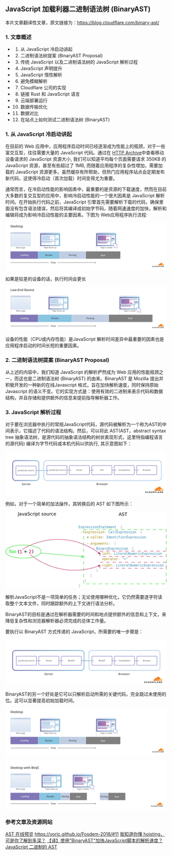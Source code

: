 ## JavaScript 加载利器二进制语法树 (BinaryAST)
本片文章翻译性文章，原文链接为：https://blog.cloudflare.com/binary-ast/


### 1. 文章概述
- 1. 从 JavaScript 冷启动讲起
- 2. 二进制语法树提案 (BinaryAST Proposal)
- 3. 传统 JavaScript 以及二进制语法树的 JavaScript 解析过程
- 4. JavaScript 声明提升
- 5. JavaScript 惰性解析
- 6. 避免模糊解析
- 7. Cloudflare 公司的实现
- 8. 链接 Rust 和 JavaScript 语言
- 9. 云端部署运行
- 10. 数据传输优化
- 11. 数据对比
- 12. 在站点上如何测试二进制语法树 (BinaryAST)


### 1. 从 JavaScript 冷启动讲起
在目前的 Web 应用中，应用程序启动时间已经逐渐成为性能上的瓶颈，对于一些富交互型，往往需要大量的 JavaScript 代码。通过在 [HTTP Archive](https://httparchive.org/reports/state-of-javascript#bytesJs)中查看移动设备请求的 JavaScript 资源大小, 我们可以知道平均每个页面需要请求 350KB 的 JavaScript 资源，甚至有些超过了 1MB, 而随着应用程序的复杂性增加，需要加载的 JavaScript 资源更多。虽然缓存有所帮助，但热门应用程序站点会定期发布新代码，这使得冷启动（首次加载）时间变得尤为重要。

通常而言，在冷启动性能的影响因素中，最重要的是资源的下载速度，然而在目前大多数的复交互型的应用中，影响冷启动性能的一个很大因素是 JavaScript 解析时间。在开始执行代码之前，JavaScript 引擎首先需要解析下载的代码，确保里面没有包含语法错误，然后将其编译成初始字节码，随着网速速度的加快，解析和编辑将成为影响冷启动性能的主要因素。下图为 Web应用程序执行流程:  

![](./src/images/desktop-without-BinJS.png)  

如果是较差的设备的话，执行时间会更长

![](./src/images/LowEnd-device-without-BinJS.png)  

设备的性能（CPU或内存性能）是JavaScript 解析时间差异中最重要的因素也是应用程序启动的时间长短的重要因素。


### 2. 二进制语法树提案 (BinaryAST Proposal)
从上述的内容中，我们知道 JavaScript 的解析俨然成为 Web 应用的性能瓶颈之一，而这也是二进制语法树 (BinaryAST) 的由来。BinaryAST 是 Mozilla 提出并积极开发的一种新的在线Javascript 格式，旨在加快解析速度，同时保持原始 Javascript 的语义不变。它的实现方式是：使用有效的二进制来表示代码和数据结构，并且存储和提供额外的信息来提前指导解析器工作。


### 3. JavaScript 解析过程

对于要在浏览器中执行的常规JavaScript代码，源代码被解析为一个称为AST的中间表示，它描述了代码的语法结构。然后，可以将此 AST(AST，abstract syntax tree 抽象语法树，是源代码的抽象语法结构的树状表现形式，这里特指编程语言的源代码) 编译为字节代码或本机代码以供执行, 其示意图如下：  

![](./src/images/without-binAST.png)  

例如，对于一个简单的加法操作，其转换后的 AST 如下图所示：  

![](./src/images/ast.jpeg)  

解析JavaScript不是一项简单的任务；无论使用哪种优化，它仍然需要逐字符读取整个文本文件，同时跟踪额外的上下文进行语法分析。


BinaryAST的目标是通过在解析器需要的时间和地点提供额外的信息和上下文，来降低复杂性和浏览器解析器必须完成的总体工作量。

要执行以 BinaryAST 方式传递的 JavaScript，所需要的唯一步骤是： 

![](./src/images/With-BinAST.png)  

BinaryAST的另一个好处是它可以只解析启动所需的关键代码，完全跳过未使用的位。这可以显著提高初始加载时间。  

![](./src/images/desktop-without-BinJS-1.png)   

![](./src/images/desktop-with-BinJS.png)  




### 参考文章及资源网站
[AST 在线预览](https://astexplorer.net/)
https://yoric.github.io/Fosdem-2018/#11
[我知道你懂 hoisting，可是你了解到多深？](https://blog.techbridge.cc/2018/11/10/javascript-hoisting/)
[【译】使用"BinaryAST"加快JavaScript脚本的解析速度？](https://juejin.im/post/5cefeafc51882561fa75ac73)
[JavaScript 二进制的 AST](https://juejin.im/post/599e6f246fb9a024985f0421)







